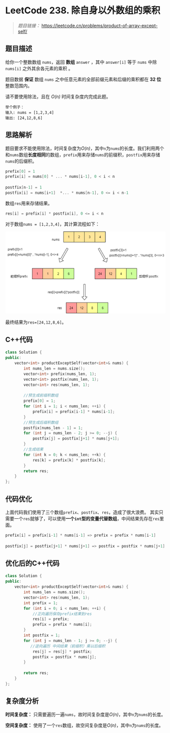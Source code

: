 # LeetCode 238. 除自身以外数组的乘积

> *题目链接：* https://leetcode.cn/problems/product-of-array-except-self/

## 题目描述

给你一个整数数组 `nums`，返回 **数组** `answer` ，其中 `answer[i]` 等于 `nums` 中除 `nums[i]` 之外其余各元素的乘积 。

题目数据 **保证** 数组 `nums` 之中任意元素的全部前缀元素和后缀的乘积都在  **32 位** 整数范围内。

请不要使用除法，且在 *O(n)* 时间复杂度内完成此题。

```
举个例子：
输入: nums = [1,2,3,4]
输出: [24,12,8,6]
```

## 思路解析

题目要求不能使用除法，时间复杂度为*O(n)*，其中`n`为`nums`的长度。我们利用两个和`nums`数组**长度相同**的数组，`prefix`用来存储`nums`的前缀积，`postfix`用来存储`nums`的后缀积。

```cpp
prefix[0] = 1
prefix[i] = nums[0] * ... * nums[i-1], 0 < i < n

postfix[n-1] = 1
postfix[i] = nums[i+1]  *... * nums[n-1], 0 <= i < n-1 
```

数组`res`用来存储结果。

```cpp
res[i] = prefix[i] * postfix[i], 0 <= i < n 
```

对于数组`nums = [1,2,3,4]`，其计算流程如下：

![](https://raw.githubusercontent.com/ldtech007/leetcode/main/pic/lc-0238-01.png)

最终结果为`res=[24,12,8,6]`。

## C++代码

```cpp
class Solution {
public:
    vector<int> productExceptSelf(vector<int>& nums) {
        int nums_len = nums.size();
        vector<int> prefix(nums_len, 1);
        vector<int> postfix(nums_len, 1);
        vector<int> res(nums_len, 1);

        //预生成前缀积数组
        prefix[0] = 1;
        for (int i = 1; i < nums_len; ++i) {
            prefix[i] = prefix[i-1] * nums[i-1];
        }
        //预生成后缀积数组
        postfix[nums_len - 1] = 1;
        for (int j = nums_len - 2; j >= 0; --j) {
            postfix[j] = postfix[j+1] * nums[j+1];
        }
        //生成结果
        for (int k = 0; k < nums_len; ++k) {
            res[k] = prefix[k] * postfix[k];
        }
        return res;
    }
};
```
## 代码优化

上面代码我们使用了三个数组`prefix`、`postfix`、`res`，造成了很大浪费。 其实只需要一个`res`就够了，可以使用**一个`int`型的变量代替数组**，中间结果先存在`res`里面。

```cpp
prefix[i] = prefix[i-1] * nums[i-1] => prefix = prefix * nums[i-1]

postfix[j] = postfix[j+1] * nums[j+1] => postfix = postfix * nums[j+1]
```
## 优化后的C++代码

```cpp
class Solution {
public:
    vector<int> productExceptSelf(vector<int>& nums) {
        int nums_len = nums.size();
        vector<int> res(nums_len, 1);
        int prefix = 1;
        for (int i = 0; i < nums_len; ++i) {
            //正向遍历保存prefix结果到res
            res[i] = prefix;
            prefix = prefix * nums[i];
        }
        int postfix = 1;
        for (int j = nums_len - 1; j >= 0; --j) {
           //逆向遍历 中间结果（前缀积）乘以后缀积
            res[j] = res[j] * postfix;
            postfix = postfix * nums[j];
        }

        return res;
    }
};
```
## 复杂度分析

**时间复杂度：** 只需要遍历一遍`nums`，故时间复杂度是*O(n)*，其中`n`为`nums`的长度。

**空间复杂度：** 使用了一个`res`数组，故空间复杂度是*O(n)*，其中`n`为`nums`的长度。

